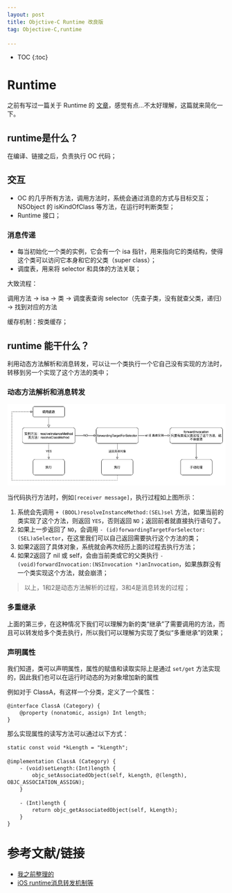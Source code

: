 ```yaml
---
layout: post
title: Objctive-C Runtime 改良版
tag: Objective-C,runtime

---
```


* TOC
{:toc}

# Runtime

之前有写过一篇关于 Runtime 的 [文章](https://patshen.github.io/2019/09/26/ObjectiveC_runtime.html)，感觉有点...不太好理解，这篇就来简化一下。

## runtime是什么？

在编译、链接之后，负责执行 OC 代码；

## 交互

* OC 的几乎所有方法，调用方法时，系统会通过消息的方式与目标交互；NSObject 的 isKindOfClass 等方法，在运行时判断类型；
* Runtime 接口；

### 消息传递

* 每当初始化一个类的实例，它会有一个 isa 指针，用来指向它的类结构，使得这个类可以访问它本身和它的父类（super class）；
* 调度表，用来将 selector 和具体的方法关联；

大致流程：

调用方法 -> isa -> 类 -> 调度表查询 selector（先查子类，没有就查父类，递归） -> 找到对应的方法

缓存机制：按类缓存；

## runtime 能干什么？

利用动态方法解析和消息转发，可以让一个类执行一个它自己没有实现的方法时，转移到另一个实现了这个方法的类中；

### 动态方法解析和消息转发

![RunLoop内部逻辑](/assets/img/20200813runtime/messaging.png)

当代码执行方法时，例如`[receiver message]`，执行过程如上图所示：

1. 系统会先调用 `+ (BOOL)resolveInstanceMethod:(SEL)sel` 方法，如果当前的类实现了这个方法，则返回 `YES`，否则返回 `NO`；返回前者就直接执行语句了。
2. 如果上一步返回了 `NO`，会调用 `- (id)forwardingTargetForSelector:(SEL)aSelector`，在这里我们可以自己返回需要执行这个方法的类；
3. 如果2返回了具体对象，系统就会再次经历上面的过程去执行方法；
4. 如果2返回了 nil 或 self，会由当前类或它的父类执行 `- (void)forwardInvocation:(NSInvocation *)anInvocation`，如果族群没有一个类实现这个方法，就会崩溃；

> 以上，1和2是动态方法解析的过程，3和4是消息转发的过程；

### 多重继承

上面的第三步，在这种情况下我们可以理解为新的类“继承”了需要调用的方法，而且可以转发给多个类去执行，所以我们可以理解为实现了类似“多重继承”的效果；

### 声明属性

我们知道，类可以声明属性，属性的赋值和读取实际上是通过 `set/get` 方法实现的，因此我们也可以在运行时动态的为对象增加新的属性

例如对于 ClassA，有这样一个分类，定义了一个属性：

```Objc
@interface ClassA (Category) {
    @property (nonatomic, assign) Int length;
}

```

那么实现属性的读写方法可以通过以下方式：

```Objc
static const void *kLength = "kLength";

@implementation ClassA (Category) {
    - (void)setLength:(Int)length {
        objc_setAssociatedObject(self, kLength, @(length), OBJC_ASSOCIATION_ASSIGN);
    }
    
    - (Int)length {
        return objc_getAssociatedObject(self, kLength);
    }
}
```

# 参考文献/链接

* [我之前整理的](https://patshen.github.io/2019/09/26/ObjectiveC_runtime.html)
* [iOS runtime消息转发机制等](https://www.jianshu.com/p/1d1fc99460ad)